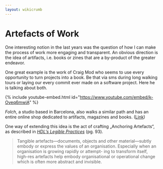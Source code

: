 ```yaml
---
layout: wikicrumb 
---
```

# Artefacts of Work

One interesting notion in the last years was the question of how I can make the process of work more engaging and transparent. An obvious direction is the idea of artifacts, i.e. books or zines that are a by-product of the greater endeavor.

One great example is the work of Craig Mod who seems to use every opportunity to turn projects into a book. Be that via sms during long walking tours or laying our every commit ever made on a software project. Here he is talking about both.

{% include youtube-embed.html id="https://www.youtube.com/embed/k-Oveq6mwiA" %}

_Folch_, a studio based in Barcelona, also walks a similar path and has an entire online shop dedicated to artifacts, magazines and books. ([Link][1])

One way of extending this idea is the act of crafting „Anchoring Artefacts“, as described in _[HDL‘s Legible Practices][2]_ (pg. 93).

> Tangible artefacts—documents, objects and other material—subtly embody or express the values of an organisation. Especially when an organisation is growing rapidly or attempt- ing to transform itself, high-res artefacts help embody organisational or operational change which is often more abstract and invisible.

[1]:	https://www.curatedbyfolch.com/
[2]:	http://helsinkidesignlab.org/pages/legible-practises.html